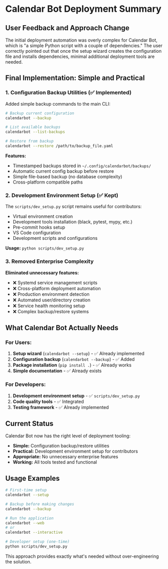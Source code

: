 # Calendar Bot Deployment Summary

## User Feedback and Approach Change

The initial deployment automation was overly complex for Calendar Bot, which is "a simple Python script with a couple of dependencies." The user correctly pointed out that once the setup wizard creates the configuration file and installs dependencies, minimal additional deployment tools are needed.

## Final Implementation: Simple and Practical

### 1. Configuration Backup Utilities (✅ Implemented)

Added simple backup commands to the main CLI:

```bash
# Backup current configuration
calendarbot --backup

# List available backups
calendarbot --list-backups

# Restore from backup
calendarbot --restore /path/to/backup_file.yaml
```

**Features:**
- Timestamped backups stored in `~/.config/calendarbot/backups/`
- Automatic current config backup before restore
- Simple file-based backup (no database complexity)
- Cross-platform compatible paths

### 2. Development Environment Setup (✅ Kept)

The `scripts/dev_setup.py` script remains useful for contributors:

- Virtual environment creation
- Development tools installation (black, pytest, mypy, etc.)
- Pre-commit hooks setup
- VS Code configuration
- Development scripts and configurations

**Usage:** `python scripts/dev_setup.py`

### 3. Removed Enterprise Complexity

**Eliminated unnecessary features:**
- ❌ Systemd service management scripts
- ❌ Cross-platform deployment automation
- ❌ Production environment detection
- ❌ Automated user/directory creation
- ❌ Service health monitoring setup
- ❌ Complex backup/restore systems

## What Calendar Bot Actually Needs

### For Users:
1. **Setup wizard** (`calendarbot --setup`) - ✅ Already implemented
2. **Configuration backup** (`calendarbot --backup`) - ✅ Added
3. **Package installation** (`pip install .`) - ✅ Already works
4. **Simple documentation** - ✅ Already exists

### For Developers:
1. **Development environment setup** - ✅ `scripts/dev_setup.py`
2. **Code quality tools** - ✅ Integrated
3. **Testing framework** - ✅ Already implemented

## Current Status

Calendar Bot now has the right level of deployment tooling:

- **Simple:** Configuration backup/restore utilities
- **Practical:** Development environment setup for contributors
- **Appropriate:** No unnecessary enterprise features
- **Working:** All tools tested and functional

## Usage Examples

```bash
# First-time setup
calendarbot --setup

# Backup before making changes
calendarbot --backup

# Run the application
calendarbot --web
# or
calendarbot --interactive

# Developer setup (one-time)
python scripts/dev_setup.py
```

This approach provides exactly what's needed without over-engineering the solution.
